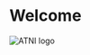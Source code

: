 # Welcome

![ATNI logo](https://accesstonutrition.org/wp-content/uploads/2021/10/ATNI-Logo_RGB_Horizontal.png)
